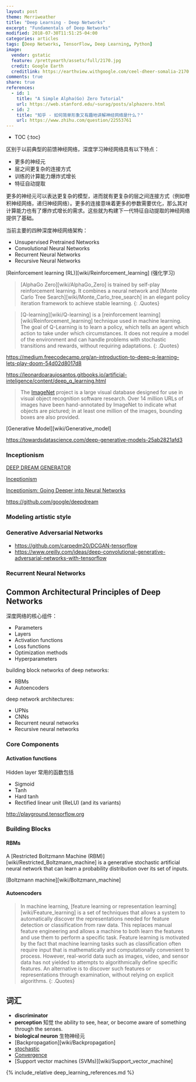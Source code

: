 ```yaml
---
layout: post
theme: Merriweather
title: "Deep Learning - Deep Networks"
excerpt: "Fundamentals of Deep Networks"
modified: 2018-07-30T11:51:25-04:00
categories: articles
tags: [Deep Networks, TensorFlow, Deep Learning, Python]
image:
  vendor: gstatic
  feature: /prettyearth/assets/full/2170.jpg
  credit: Google Earth
  creditlink: https://earthview.withgoogle.com/ceel-dheer-somalia-2170
comments: true
share: true
references:
  - id: 1
    title: "A Simple Alpha(Go) Zero Tutorial"
    url: https://web.stanford.edu/~surag/posts/alphazero.html
  - id: 2
    title: "知乎 - 如何简单形象又有趣地讲解神经网络是什么？"
    url: https://www.zhihu.com/question/22553761
---
```


* TOC
{:toc}

区别于以前典型的前馈神经网络，深度学习神经网络具有以下特点：
* 更多的神经元
* 层之间更复杂的连接方式
* 训练的计算能力爆炸式增长
* 特征自动提取

更多的神经元可以表达更复杂的模型，进而就有更复杂的层之间连接方式（例如卷积神经网络，递归神经网络）。更多的连接意味着更多的参数需要优化，那么其对计算能力也有了爆炸式增长的需求。这些就为构建下一代特征自动提取的神经网络提供了基础。

当前主要的四种深度神经网络架构：
* Unsupervised Pretrained Networks
* Convolutional Neural Networks
* Recurrent Neural Networks
* Recursive Neural Networks

[Reinforcement learning (RL)][wiki/Reinforcement_learning] (强化学习) 

> [AlphaGo Zero][wiki/AlphaGo_Zero] is trained by self-play reinforcement learning. It combines a neural network and [Monte Carlo Tree Search][wiki/Monte_Carlo_tree_search] in an elegant policy iteration framework to achieve stable learning.
{: .Quotes}

> [Q-learning][wiki/Q-learning] is a [reinforcement learning][wiki/Reinforcement_learning] technique used in machine learning. The goal of Q-Learning is to learn a policy, which tells an agent which action to take under which circumstances. It does not require a model of the environment and can handle problems with stochastic transitions and rewards, without requiring adaptations.
{: .Quotes}

https://medium.freecodecamp.org/an-introduction-to-deep-q-learning-lets-play-doom-54d02d8017d8

https://leonardoaraujosantos.gitbooks.io/artificial-inteligence/content/deep_q_learning.html

> The [ImageNet][image-net.org] project is a large visual database designed for use in visual object recognition software research. Over 14 million URLs of images have been hand-annotated by ImageNet to indicate what objects are pictured; in at least one million of the images, bounding boxes are also provided.

[Generative Model][wiki/Generative_model]

https://towardsdatascience.com/deep-generative-models-25ab2821afd3

### Inceptionism

[DEEP DREAM GENERATOR](https://deepdreamgenerator.com)

[Inceptionism][wiki/DeepDream]

[Inceptionism: Going Deeper into Neural Networks](https://ai.googleblog.com/2015/06/inceptionism-going-deeper-into-neural.html)

https://github.com/google/deepdream

### Modeling artistic style

### Generative Adversarial Networks

* https://github.com/carpedm20/DCGAN-tensorflow
* https://www.oreilly.com/ideas/deep-convolutional-generative-adversarial-networks-with-tensorflow

### Recurrent Neural Networks

## Common Architectural Principles of Deep Networks

深度网络的核心组件：
* Parameters
* Layers
* Activation functions
* Loss functions
* Optimization methods
* Hyperparameters

building block networks of deep networks:
* RBMs
* Autoencoders

deep network architectures:
* UPNs
* CNNs
* Recurrent neural networks
* Recursive neural networks

### Core Components

#### Activation functions

Hidden layer 常用的函数包括
* Sigmoid
* Tanh
* Hard tanh
* Rectified linear unit (ReLU) (and its variants)

http://playground.tensorflow.org

### Building Blocks

#### RBMs

A [Restricted Boltzmann Machine (RBM)][wiki/Restricted_Boltzmann_machine] is a generative stochastic artificial neural network that can learn a probability distribution over its set of inputs.

[Boltzmann machine][wiki/Boltzmann_machine]

#### Autoencoders

> In machine learning, [feature learning or representation learning][wiki/Feature_learning] is a set of techniques that allows a system to automatically discover the representations needed for feature detection or classification from raw data. This replaces manual feature engineering and allows a machine to both learn the features and use them to perform a specific task. Feature learning is motivated by the fact that machine learning tasks such as classification often require input that is mathematically and computationally convenient to process. However, real-world data such as images, video, and sensor data has not yielded to attempts to algorithmically define specific features. An alternative is to discover such features or representations through examination, without relying on explicit algorithms.
{: .Quotes}

## 词汇

* **discriminator** 
* **perception** 知觉 the ability to see, hear, or become aware of something through the senses.
* **biological neuron** 生物神经元
* [Backpropagation][wiki/Backpropagation]
* [stochastic](https://www.google.com/search?q=define+stochastic)
* [Convergence]()
* [Support vector machines (SVMs)][wiki/Support_vector_machine]

[wiki/DeepDream]:https://en.wikipedia.org/wiki/DeepDream
[image-net.org]:http://www.image-net.org/
{% include_relative deep_learning_references.md %}
